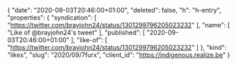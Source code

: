 {
  "date": "2020-09-03T20:46:00+01:00",
  "deleted": false,
  "h": "h-entry",
  "properties": {
    "syndication": [
      "https://twitter.com/brayjohn24/status/1301299796205023232"
    ],
    "name": [
      "Like of @brayjohn24's tweet"
    ],
    "published": [
      "2020-09-03T20:46:00+01:00"
    ],
    "like-of": [
      "https://twitter.com/brayjohn24/status/1301299796205023232"
    ]
  },
  "kind": "likes",
  "slug": "2020/09/7furx",
  "client_id": "https://indigenous.realize.be"
}
